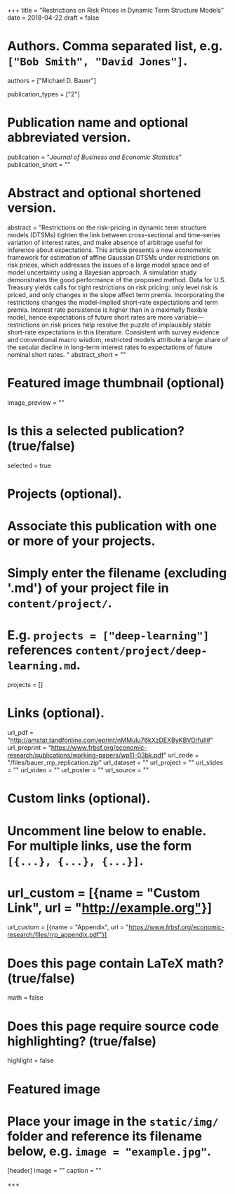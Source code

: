 +++
title = "Restrictions on Risk Prices in Dynamic Term Structure Models"
date = 2018-04-22
draft = false

# Authors. Comma separated list, e.g. `["Bob Smith", "David Jones"]`.
authors = ["Michael D. Bauer"]

publication_types = ["2"]

# Publication name and optional abbreviated version.
publication = "*Journal of Business and Economic Statistics*"
publication_short = ""

# Abstract and optional shortened version.
abstract = "Restrictions on the risk-pricing in dynamic term structure models (DTSMs) tighten the link between cross-sectional and time-series variation of interest rates, and make absence of arbitrage useful for inference about expectations. This article presents a new econometric framework for estimation of affine Gaussian DTSMs under restrictions on risk prices, which addresses the issues of a large model space and of model uncertainty using a Bayesian approach. A simulation study demonstrates the good performance of the proposed method. Data for U.S. Treasury yields calls for tight restrictions on risk pricing: only level risk is priced, and only changes in the slope affect term premia. Incorporating the restrictions changes the model-implied short-rate expectations and term premia. Interest rate persistence is higher than in a maximally flexible model, hence expectations of future short rates are more variable—restrictions on risk prices help resolve the puzzle of implausibly stable short-rate expectations in this literature. Consistent with survey evidence and conventional macro wisdom, restricted models attribute a large share of the secular decline in long-term interest rates to expectations of future nominal short rates. "
abstract_short = ""

# Featured image thumbnail (optional)
image_preview = ""

# Is this a selected publication? (true/false)
selected = true

# Projects (optional).
#   Associate this publication with one or more of your projects.
#   Simply enter the filename (excluding '.md') of your project file in `content/project/`.
#   E.g. `projects = ["deep-learning"]` references `content/project/deep-learning.md`.
projects = []

# Links (optional).
url_pdf = "http://amstat.tandfonline.com/eprint/nMMuIu76kXzDEXByKBVD/full#"
url_preprint = "https://www.frbsf.org/economic-research/publications/working-papers/wp11-03bk.pdf"
url_code = "/files/bauer_rrp_replication.zip"
url_dataset = ""
url_project = ""
url_slides = ""
url_video = ""
url_poster = ""
url_source = ""

# Custom links (optional).
#   Uncomment line below to enable. For multiple links, use the form `[{...}, {...}, {...}]`.
# url_custom = [{name = "Custom Link", url = "http://example.org"}]
url_custom = [{name = "Appendix", url = "https://www.frbsf.org/economic-research/files/rrp_appendix.pdf"}]

# Does this page contain LaTeX math? (true/false)
math = false

# Does this page require source code highlighting? (true/false)
highlight = false

# Featured image
# Place your image in the `static/img/` folder and reference its filename below, e.g. `image = "example.jpg"`.
[header]
image = ""
caption = ""

+++
